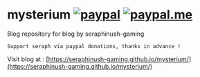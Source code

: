 # mysterium [![paypal](https://img.shields.io/badge/paypal-donate-333333.svg?colorA=253B80&colorB=333333)](https://www.paypal.com/cgi-bin/webscr?cmd=_s-xclick&hosted_button_id=MPKFVY9JT7Z3A&source=url) [![paypal.me](https://img.shields.io/badge/paypal.me-donate-333333.svg?colorA=169BD7&colorB=333333)](https://www.paypal.me/seraphinush)
Blog repository for blog by seraphinush-gaming
```
Support seraph via paypal donations, thanks in advance !
```

Visit blog at : [https://seraphinush-gaming.github.io/mysterium/](https://seraphinush-gaming.github.io/mysterium/)